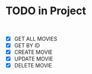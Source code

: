 # TODO in Project
<br>


- [x] GET ALL MOVIES
- [x] GET BY ID
- [x] CREATE MOVIE
- [x] UPDATE MOVIE
- [x] DELETE MOVIE